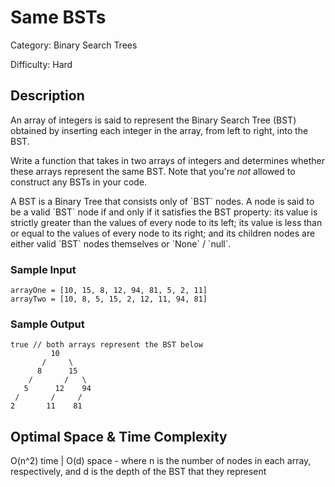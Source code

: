 # Same BSTs

Category: Binary Search Trees

Difficulty: Hard

## Description

An array of integers is said to represent the Binary Search Tree (BST)
obtained by inserting each integer in the array, from left to right, into the
BST.

<p>
Write a function that takes in two arrays of integers and determines whether
these arrays represent the same BST. Note that you're <i>not</i> allowed to
construct any BSTs in your code.
</p>
A BST is a Binary Tree that consists only of `BST` nodes. A node is said to be a
valid `BST` node if and only if it satisfies the BST property: its value is
strictly greater than the values of every node to its left; its value is less
than or equal to the values of every node to its right; and its children nodes
are either valid `BST` nodes themselves or `None` /
`null`.


### Sample Input
```
arrayOne = [10, 15, 8, 12, 94, 81, 5, 2, 11]
arrayTwo = [10, 8, 5, 15, 2, 12, 11, 94, 81]
```

### Sample Output
```
true // both arrays represent the BST below
         10
       /     \
      8      15
    /       /   \
   5      12    94
 /       /     /
2       11    81
```

## Optimal Space & Time Complexity

O(n^2) time | O(d) space - where n is the number of nodes in each array, respectively, and d is the depth of the BST that they represent
